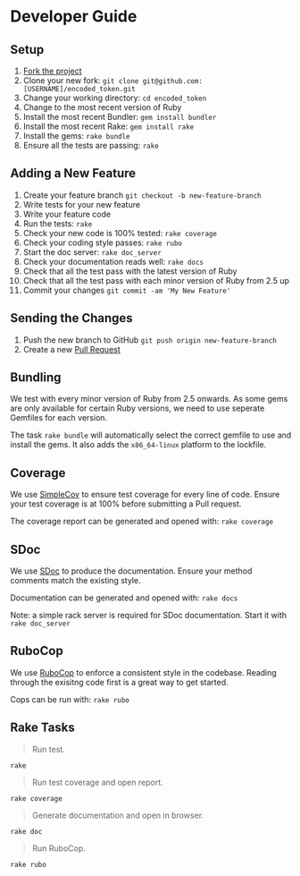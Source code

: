 # Developer Guide

## Setup

1. [Fork the project](https://help.github.com/articles/about-forks/)
2. Clone your new fork: `git clone git@github.com:[USERNAME]/encoded_token.git`
3. Change your working directory: `cd encoded_token`
4. Change to the most recent version of Ruby
5. Install the most recent Bundler: `gem install bundler`
6. Install the most recent Rake: `gem install rake`
7. Install the gems: `rake bundle`
8. Ensure all the tests are passing: `rake`



## Adding a New Feature

1. Create your feature branch `git checkout -b new-feature-branch`
2. Write tests for your new feature
3. Write your feature code
4. Run the tests: `rake`
5. Check your new code is 100% tested: `rake coverage`
6. Check your coding style passes: `rake rubo`
7. Start the doc server: `rake doc_server`
8. Check your documentation reads well: `rake docs`
9. Check that all the test pass with the latest version of Ruby
10. Check that all the test pass with each minor version of Ruby from 2.5 up
11. Commit your changes `git commit -am 'My New Feature'`



## Sending the Changes

1. Push the new branch to GitHub `git push origin new-feature-branch`
2. Create a new [Pull Request](https://help.github.com/articles/creating-a-pull-request/)



## Bundling

We test with every minor version of Ruby from 2.5 onwards. As some gems are only
available for certain Ruby versions, we need to use seperate Gemfiles for each version.

The task `rake bundle` will automatically select the correct gemfile to use and install the gems.
It also adds the `x86_64-linux` platform to the lockfile.


## Coverage

We use [SimpleCov](https://github.com/simplecov-ruby/simplecov) to ensure
test coverage for every line of code. Ensure your test coverage is at 100%
before submitting a Pull request.

The coverage report can be generated and opened with: `rake coverage`



## SDoc

We use [SDoc](https://github.com/zzak/sdoc) to produce the documentation.
Ensure your method comments match the existing style.

Documentation can be generated and opened with: `rake docs`

Note: a simple rack server is required for SDoc documentation. Start it with `rake doc_server`



## RuboCop

We use [RuboCop](https://rubocop.org) to enforce a consistent style
in the codebase. Reading through the exisitng code first is a great way to
get started.

Cops can be run with: `rake rubo`




## Rake Tasks

> Run test.

`rake`


> Run test coverage and open report.

`rake coverage`


> Generate documentation and open in browser.

`rake doc`


> Run RuboCop.

`rake rubo`



